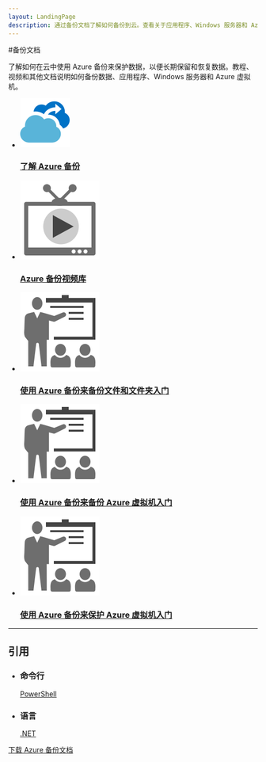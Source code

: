 ```yaml
---
layout: LandingPage
description: 通过备份文档了解如何备份到云。查看关于应用程序、Windows 服务器和 Azure 虚拟机备份的教程和视频。
---
```

#备份文档

了解如何在云中使用 Azure 备份来保护数据，以便长期保留和恢复数据。教程、视频和其他文档说明如何备份数据、应用程序、Windows 服务器和 Azure 虚拟机。

<ul class="panelContent cardsFTitle">
    <li><a href="/opsacndocsdemo/backup/backup-introduction-to-azure-backup">
<div class="cardSize"><div class="cardPadding"><div class="card"><div class="cardImageOuter"><div class="cardImage"><img src="media/index/backup.svg" alt="" /></div></div><div class="cardText"><h3>了解 Azure 备份</h3></div></div></div>
        </div></a>
</li>
     <li><a href="https://azure.microsoft.com/documentation/videos/index/?services=backup">
<div class="cardSize"><div class="cardPadding"><div class="card"><div class="cardImageOuter"><div class="cardImage"><img src="media/index/video-library.svg" alt="" /></div></div><div class="cardText"><h3>Azure 备份视频库</h3></div></div></div>
        </div></a>
</li>
   <li><a href="/opsacndocsdemo/backup/backup-try-azure-backup-in-10-mins">
<div class="cardSize"><div class="cardPadding"><div class="card"><div class="cardImageOuter"><div class="cardImage"><img src="media/index/get-started.svg" alt="" /></div></div><div class="cardText"><h3>使用 Azure 备份来备份文件和文件夹入门</h3></div></div></div>
        </div></a>
</li>
     <li><a href="/opsacndocsdemo/backup/backup-azure-vms-first-look">
<div class="cardSize"><div class="cardPadding"><div class="card"><div class="cardImageOuter"><div class="cardImage"><img src="media/index/get-started.svg" alt="" /></div></div><div class="cardText"><h3>使用 Azure 备份来备份 Azure 虚拟机入门</h3></div></div></div>
        </div></a>
</li>
     <li><a href="/opsacndocsdemo/backup/backup-azure-vms-first-look-arm">
<div class="cardSize"><div class="cardPadding"><div class="card"><div class="cardImageOuter"><div class="cardImage"><img src="media/index/get-started.svg" alt="" /></div></div><div class="cardText"><h3>使用 Azure 备份来保护 Azure 虚拟机入门</h3></div></div></div>
        </div></a>
</li>
</ul>

---
 
<h2>引用</h2>
<ul class="panelContent cardsW">
    <li>
        <div class="cardSize"><div class="cardPadding"><div class="card"><div class="cardText"><h3>命令行</h3><p><a href="/powershell/resourcemanager/azurerm.backup/v2.3.0/azurerm.backup">PowerShell</a></p></div></div></div>
        </div>
    </li>
    <li>
        <div class="cardSize"><div class="cardPadding"><div class="card"><div class="cardText"><h3>语言</h3><p><a href="/dotnet/api/microsoft.azure.management.backupservices">.NET</a></p></div></div></div>
        </div>
    </li>
</ul>

<div class="downloadHolder"><a href="https://opbuildstorageprod.blob.core.windows.net/output-pdf-files/zh-cn/Azure.azure-documents/live/backup.pdf">
<div class="img"></div>
        <div class="text">下载 Azure 备份文档</div>
    </a>

</div>

<!---HONumber=Mooncake_0213_2017-->